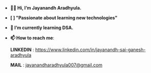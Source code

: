 - **👋🏻 Hi, I’m Jayanandh Aradhyula.**

- **[ ] "Passionate about learning new technologies"**

- **🌱 I’m currently learning DSA.**

- **📫 How to reach me**:

   **LINKEDIN** :  https://www.linkedin.com/in/jayanandh-sai-ganesh-aradhyula
  
   **MAIL** : jayanandharadhyula007@gmail.com
